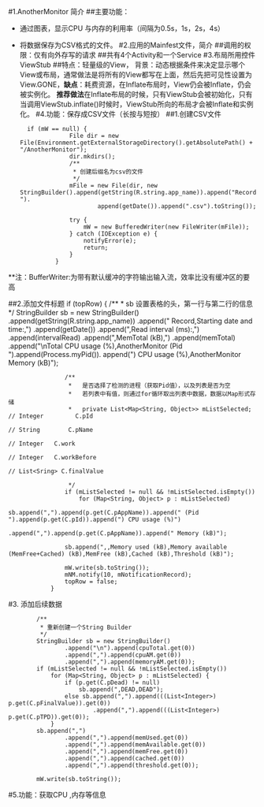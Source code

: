 #1.AnotherMonitor 简介
##主要功能：
- 通过图表，显示CPU  与内存的利用率（间隔为0.5s，1s，2s，4s）
- 将数据保存为CSV格式的文件。
#2.应用的Mainfest文件，简介
##调用的权限：仅有向外存写的请求
##共有4个Activity和一个Service
#3.布局所用控件ViewStub
##特点：轻量级的View，
背景：动态根据条件来决定显示哪个View或布局，通常做法是将所有的View都写在上面，然后先把可见性设置为View.GONE，**缺点**：耗费资源，在Inflate布局时，View仍会被Inflate，仍会被实例化。
**推荐做法**在Inflate布局的时候，只有ViewStub会被初始化，只有当调用ViewStub.inflate()时候时，ViewStub所向的布局才会被Inflate和实例化。
#4.功能：保存成CSV文件（长按与短按）
##1.创建CSV文件

		if (mW == null) {
					File dir = new File(Environment.getExternalStorageDirectory().getAbsolutePath() + "/AnotherMonitor");
					dir.mkdirs();
					/**
					 * 创建后缀名为csv的文件
					 */
					mFile = new File(dir, new StringBuilder().append(getString(R.string.app_name)).append("Record-").
							append(getDate()).append(".csv").toString());
			
					try {
						mW = new BufferedWriter(new FileWriter(mFile));
					} catch (IOException e) {
						notifyError(e);
						return;
					}
				}

**注：BufferWriter:为带有默认缓冲的字符输出输入流，效率比没有缓冲区的要高

##2.添加文件标题
	if (topRow) {
					/**
					 * sb   设置表格的头，第一行与第二行的信息
					 */
					StringBuilder sb = new StringBuilder()
							.append(getString(R.string.app_name))
							.append(" Record,Starting date and time:,")
							.append(getDate())
							.append(",Read interval (ms):,")
							.append(intervalRead)
							.append(",MemTotal (kB),")
							.append(memTotal)
							.append("\nTotal CPU usage (%),AnotherMonitor (Pid ").append(Process.myPid()).
									append(") CPU usage (%),AnotherMonitor Memory (kB)");

					/**
					 *   是否选择了检测的进程（获取Pid值），以及列表是否为空
					 *   若列表中有值，则通过for循环取出列表中数据，数据以Map形式存储
					 *   private List<Map<String, Object>> mListSelected; // Integer		 C.pId
					 														// String		 C.pName
					 														// Integer	 C.work
					 														// Integer	 C.workBefore
					 														// List<Sring> C.finalValue

					 */
					if (mListSelected != null && !mListSelected.isEmpty())
						for (Map<String, Object> p : mListSelected)
							sb.append(",").append(p.get(C.pAppName)).append(" (Pid ").append(p.get(C.pId)).append(") CPU usage (%)")
							  .append(",").append(p.get(C.pAppName)).append(" Memory (kB)");
				
					sb.append(",,Memory used (kB),Memory available (MemFree+Cached) (kB),MemFree (kB),Cached (kB),Threshold (kB)");
				
					mW.write(sb.toString());
					mNM.notify(10, mNotificationRecord);
					topRow = false;
				}

#3.   添加后续数据

			/**
			 * 重新创建一个String Builder
			 */
			StringBuilder sb = new StringBuilder()
					.append("\n").append(cpuTotal.get(0))
					.append(",").append(cpuAM.get(0))
					.append(",").append(memoryAM.get(0));
			if (mListSelected != null && !mListSelected.isEmpty())
				for (Map<String, Object> p : mListSelected) {
					if (p.get(C.pDead) != null)
						sb.append(",DEAD,DEAD");
					else sb.append(",").append(((List<Integer>) p.get(C.pFinalValue)).get(0))
							.append(",").append(((List<Integer>) p.get(C.pTPD)).get(0));
				}
			sb.append(",")
					.append(",").append(memUsed.get(0))
					.append(",").append(memAvailable.get(0))
					.append(",").append(memFree.get(0))
					.append(",").append(cached.get(0))
					.append(",").append(threshold.get(0));
			
			mW.write(sb.toString());
#5.功能：获取CPU ,内存等信息
